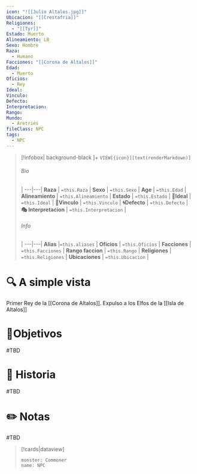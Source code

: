 ```yaml
---
icon: "![[Julio Altalos.jpg]]"
Ubicacion: "[[Crestafria]]"
Religiones:
  - "[[Tyr]]"
Estado: Muerto
Alineamiento: LB
Sexo: Hombre
Raza:
  - Humano
Facciones: "[[Corona de Altalos]]"
Edad:
  - Muerto
Oficios:
  - Rey
Ideal: 
Vinculo: 
Defecto: 
Interpretacion: 
Rango: 
Mundo:
  - Aretries
fileClass: NPC
tags:
  - NPC
---
```



> [!infobox| background-black ]+
`VIEW[{icon}][text(renderMarkdown)]`
> ###### Bio
>  |
> ---|---|
> **Raza** | `=this.Raza` |
> **Sexo** | `=this.Sexo` |
> **Age** | `=this.Edad` |
> **Alineamiento** | `=this.Alineamiento` |
> **Estado** | `=this.Estado` |
>  **💭Ideal** | `=this.Ideal` |
>  **🔗Vinculo** | `=this.Vinculo` |
>  **🌀Defecto** | `=this.Defecto` |
>  **🎭 Interpretacion** | `=this.Interpretacion` |
> ###### Info
>  |
> ---|---|
> **Alias** |`=this.aliases` |
> **Oficios** | `=this.Oficios` |
> **Facciones** | `=this.Facciones` |
> **Rango faccion** |  `=this.Rango` |
> **Religiones** | `=this.Religiones` |
> **Ubicaciones** | `=this.Ubicacion` |

# 🔍 A simple vista

Primer Rey de la [[Corona de Altalos]]. Expulso a los Elfos de la [[Isla de Altalos]]

# 🎯Objetivos

#TBD

# 📜 Historia

#TBD
# ✏️ Notas

#TBD

> [!cards|dataview] 
> ```statblock
>monster: Commoner
>name: NPC
> ```